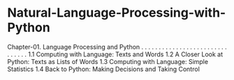 # Natural-Language-Processing-with-Python
Chapter-01. Language Processing and Python . . . . . . . . . . . . . . . . . . . . . . . . . . . . . . .  1.1 Computing with Language: Texts and Words 1.2  A Closer Look at Python: Texts as Lists of Words  1.3 Computing with Language: Simple Statistics  1.4 Back to Python: Making Decisions and Taking Control
